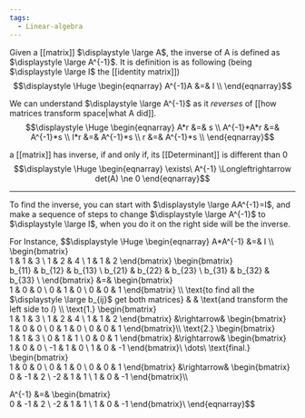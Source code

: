 ```yaml
---
tags:
  - Linear-algebra
---
```

Given a [[matrix]] $\displaystyle \large A$, the inverse of A is defined as $\displaystyle \large A^{-1}$.
It is definition is as following (being $\displaystyle \large I$ the [[identity matrix]])
$$\displaystyle \Huge \begin{eqnarray} 
A^{-1}A &=& I \\
\end{eqnarray}$$

We can understand $\displaystyle \large A^{-1}$ as it *reverses* of [[how matrices transform space|what A did]].
$$\displaystyle \Huge \begin{eqnarray} 
A*r &=& s \\
A^{-1}*A*r &=& A^{-1}*s \\
I*r &=& A^{-1}*s \\
r &=& A^{-1}*s \\
\end{eqnarray}$$

a [[matrix]] has inverse, if and only if, its [[Determinant]] is different than 0
$$\displaystyle \Huge \begin{eqnarray} 
\exists\ A^{-1} \Longleftrightarrow det(A) \ne 0
\end{eqnarray}$$

---

To find the inverse, you can start with $\displaystyle \large AA^{-1}=I$, and make a sequence of steps to change $\displaystyle \large A^{-1}$ to $\displaystyle \large I$, when you do it on the right side will be the inverse.

For Instance,
$$\displaystyle \Huge \begin{eqnarray} 
A*A^{-1} &=& I \\\\
\begin{bmatrix}  
1 & 1 & 3 \\ 
1 & 2 & 4 \\ 
1 & 1 & 2 
\end{bmatrix}
\begin{bmatrix}  
b_{11} & b_{12} & b_{13} \\ 
b_{21} & b_{22} & b_{23} \\ 
b_{31} & b_{32} & b_{33} \\ 
\end{bmatrix}
&=&
\begin{bmatrix}  
1 & 0 & 0 \\ 
0 & 1 & 0 \\ 
0 & 0 & 1 
\end{bmatrix}
\\\\
\text{to find all the $\displaystyle \large b_{ij}$ get both matrices}
& &
\text{and transform the left side to $I$}
\\\\
\text{1.}
\begin{bmatrix}  
1 & 1 & 3 \\ 
1 & 2 & 4 \\ 
1 & 1 & 2 
\end{bmatrix}
&\rightarrow&
\begin{bmatrix}  
1 & 0 & 0 \\ 
0 & 1 & 0 \\ 
0 & 0 & 1 
\end{bmatrix}\\\\
\text{2.}
\begin{bmatrix}  
1 & 1 & 3 \\ 
0 & 1 & 1 \\ 
0 & 0 & 1 
\end{bmatrix}
&\rightarrow&
\begin{bmatrix}  
1 & 0 & 0 \\ 
-1 & 1 & 0 \\ 
1 & 0 & -1 
\end{bmatrix}\\
\dots\\
\text{final.}
\begin{bmatrix}  
1 & 0 & 0 \\ 
0 & 1 & 0 \\ 
0 & 0 & 1 
\end{bmatrix}
&\rightarrow&
\begin{bmatrix}  
0 & -1 & 2 \\ 
-2 & 1 & 1 \\ 
1 & 0 & -1 
\end{bmatrix}\\\\

A^{-1} &=& 
\begin{bmatrix}  
0 & -1 & 2 \\ 
-2 & 1 & 1 \\ 
1 & 0 & -1 
\end{bmatrix}\\
\end{eqnarray}$$

